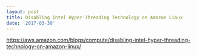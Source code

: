 ```yaml
---
layout: post
title: Disabling Intel Hyper-Threading Technology on Amazon Linux
date: '2017-03-30'
---
```

https://aws.amazon.com/blogs/compute/disabling-intel-hyper-threading-technology-on-amazon-linux/